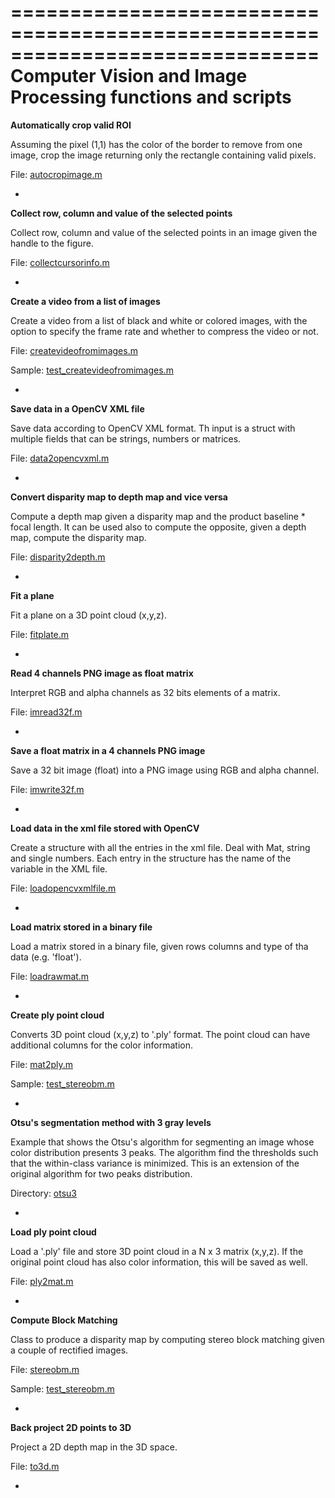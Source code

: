 ==============================================================================
Computer Vision and Image Processing functions and scripts
==============================================================================


**Automatically crop valid ROI**

Assuming the pixel (1,1) has the color of the border to remove from one image, crop the image returning only the rectangle containing valid pixels.

File: [autocropimage.m](https://github.com/giuliomarin/cvip/blob/master/autocropimage.m)

-

**Collect row, column and value of the selected points**

Collect row, column and value of the selected points in an image given the handle to the figure.

File: [collectcursorinfo.m](https://github.com/giuliomarin/cvip/blob/master/collectcursorinfo.m)

-

**Create a video from a list of images**

Create a video from a list of black and white or colored images, with the option to specify the frame rate and whether to compress the video or not.

File: [createvideofromimages.m](https://github.com/giuliomarin/cvip/blob/master/createvideofromimages.m)

Sample: [test_createvideofromimages.m](https://github.com/giuliomarin/cvip/blob/master/samples/test_createvideofromimages.m)

-

**Save data in a OpenCV XML file**

Save data according to OpenCV XML format. Th input is a struct with multiple fields that can be strings, numbers or matrices.

File: [data2opencvxml.m](https://github.com/giuliomarin/cvip/blob/master/data2opencvxml.m)

-

**Convert disparity map to depth map and vice versa**

Compute a depth map given a disparity map and the product baseline * focal length. It can be used also to compute the opposite, given a depth map, compute the disparity map.

File: [disparity2depth.m](https://github.com/giuliomarin/cvip/blob/master/disparity2depth.m)

-

**Fit a plane**

Fit a plane on a 3D point cloud (x,y,z).

File: [fitplate.m](https://github.com/giuliomarin/cvip/blob/master/fitplane.m)

-

**Read 4 channels PNG image as float matrix**

Interpret RGB and alpha channels as 32 bits elements of a matrix.

File: [imread32f.m](https://github.com/giuliomarin/cvip/blob/master/imread32f.m)

-

**Save a float matrix in a 4 channels PNG image**

Save a 32 bit image (float) into a PNG image using RGB and alpha channel.

File: [imwrite32f.m](https://github.com/giuliomarin/cvip/blob/master/imwrite32f.m)

-

**Load data in the xml file stored with OpenCV**

Create a structure with all the entries in the xml file. Deal with Mat, string and single numbers.
Each entry in the structure has the name of the variable in the XML file.

File: [loadopencvxmlfile.m](https://github.com/giuliomarin/cvip/tree/master/loadopencvxmlfile.m)

-

**Load matrix stored in a binary file**

Load a matrix stored in a binary file, given rows columns and type of tha data (e.g. 'float').

File: [loadrawmat.m](https://github.com/giuliomarin/cvip/tree/master/loadrawmat.m)

-

**Create ply point cloud**

Converts 3D point cloud (x,y,z) to '.ply' format. The point cloud can have additional columns for the color information.

File: [mat2ply.m](https://github.com/giuliomarin/cvip/blob/master/mat2ply.m)

Sample: [test_stereobm.m](https://github.com/giuliomarin/cvip/blob/master/samples/test_createply.m)

-

**Otsu's segmentation method with 3 gray levels**

Example that shows the Otsu's algorithm for segmenting an image whose color distribution presents 3 peaks. The algorithm find the thresholds such that the within-class variance is minimized. This is an extension of the original algorithm for two peaks distribution.

Directory: [otsu3](https://github.com/giuliomarin/cvip/tree/master/otsu3)

-

**Load ply point cloud**

Load a '.ply' file and store 3D point cloud in a N x 3 matrix (x,y,z). If the original point cloud has also color information, this will be saved as well.

File: [ply2mat.m](https://github.com/giuliomarin/cvip/blob/master/ply2mat.m)

-

**Compute Block Matching**

Class to produce a disparity map by computing stereo block matching given a couple of rectified images.

File: [stereobm.m](https://github.com/giuliomarin/cvip/blob/master/stereobm.m)

Sample: [test_stereobm.m](https://github.com/giuliomarin/cvip/blob/master/samples/test_stereobm.m)

-

**Back project 2D points to 3D**

Project a 2D depth map in the 3D space.

File: [to3d.m](https://github.com/giuliomarin/cvip/blob/master/to3d.m)

-
